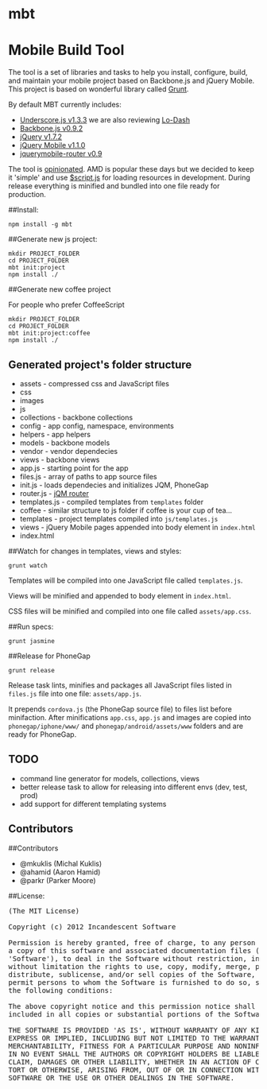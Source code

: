 mbt
===

# Mobile Build Tool

The tool is a set of libraries and tasks to help you install, configure, build, and maintain your mobile project based on Backbone.js and jQuery Mobile.
This project is based on wonderful library called [Grunt](https://github.com/cowboy/grunt).

By default MBT currently includes:

* [Underscore.js v1.3.3](http://underscorejs.org/) we are also reviewing [Lo-Dash](http://lodash.com/)
* [Backbone.js v0.9.2](http://backbonejs.org/) 
* [jQuery v1.7.2](http://jquery.com/)
* [jQuery Mobile v1.1.0](http://jquerymobile.com/)
* [jquerymobile-router v0.9](https://github.com/azicchetti/jquerymobile-router)

The tool is [opinionated](http://tomdale.net/2012/01/amd-is-not-the-answer/). 
AMD is popular these days but we decided to keep it 'simple' and use [$script.js](http://dustindiaz.com/scriptjs) for 
loading resources in development. During release everything is minified and bundled into one file ready for production.

##Install:

    npm install -g mbt


##Generate new js project:

    mkdir PROJECT_FOLDER
    cd PROJECT_FOLDER
    mbt init:project
    npm install ./

##Generate new coffee project

For people who prefer CoffeeScript

    mkdir PROJECT_FOLDER
    cd PROJECT_FOLDER
    mbt init:project:coffee
    npm install ./

## Generated project's folder structure

* assets - compressed css and JavaScript files
* css
* images
* js
 * collections - backbone collections
 * config - app config, namespace, environments
 * helpers - app helpers
 * models - backbone models
 * vendor - vendor dependecies
 * views - backbone views
 * app.js - starting point for the app
 * files.js - array of paths to app source files
 * init.js - loads dependecies and initializes JQM, PhoneGap
 * router.js - [jQM router](https://github.com/azicchetti/jquerymobile-router)
 * templates.js - compiled templates from `templates` folder
* coffee - similar structure to js folder if coffee is your cup of tea...
* templates - project templates compiled into `js/templates.js`
* views - jQuery Mobile pages appended into body element in `index.html`
* index.html


##Watch for changes in templates, views and styles:

    grunt watch

Templates will be compiled into one JavaScript file called `templates.js`.

Views will be minified and appended to body element in `index.html`.

CSS files will be minified and compiled into one file called `assets/app.css`.


##Run specs:

    grunt jasmine


##Release for PhoneGap

    grunt release

Release task lints, minifies and packages all JavaScript files listed in `files.js` file into one file:
`assets/app.js`.

It prepends `cordova.js` (the PhoneGap source file) to files list before minifaction. 
After minifications `app.css`, `app.js` and images are copied into `phonegap/iphone/www/` and `phonegap/android/assets/www` folders and are ready for PhoneGap.

## TODO

* command line generator for models, collections, views
* better release task to allow for releasing into different envs (dev, test, prod)
* add support for different templating systems

## Contributors

##Contributors

* @mkuklis (Michal Kuklis)
* @ahamid (Aaron Hamid)
* @parkr (Parker Moore)

##License:
<pre>
(The MIT License)

Copyright (c) 2012 Incandescent Software

Permission is hereby granted, free of charge, to any person obtaining
a copy of this software and associated documentation files (the
'Software'), to deal in the Software without restriction, including
without limitation the rights to use, copy, modify, merge, publish,
distribute, sublicense, and/or sell copies of the Software, and to
permit persons to whom the Software is furnished to do so, subject to
the following conditions:

The above copyright notice and this permission notice shall be
included in all copies or substantial portions of the Software.

THE SOFTWARE IS PROVIDED 'AS IS', WITHOUT WARRANTY OF ANY KIND,
EXPRESS OR IMPLIED, INCLUDING BUT NOT LIMITED TO THE WARRANTIES OF
MERCHANTABILITY, FITNESS FOR A PARTICULAR PURPOSE AND NONINFRINGEMENT.
IN NO EVENT SHALL THE AUTHORS OR COPYRIGHT HOLDERS BE LIABLE FOR ANY
CLAIM, DAMAGES OR OTHER LIABILITY, WHETHER IN AN ACTION OF CONTRACT,
TORT OR OTHERWISE, ARISING FROM, OUT OF OR IN CONNECTION WITH THE
SOFTWARE OR THE USE OR OTHER DEALINGS IN THE SOFTWARE.
</pre>
